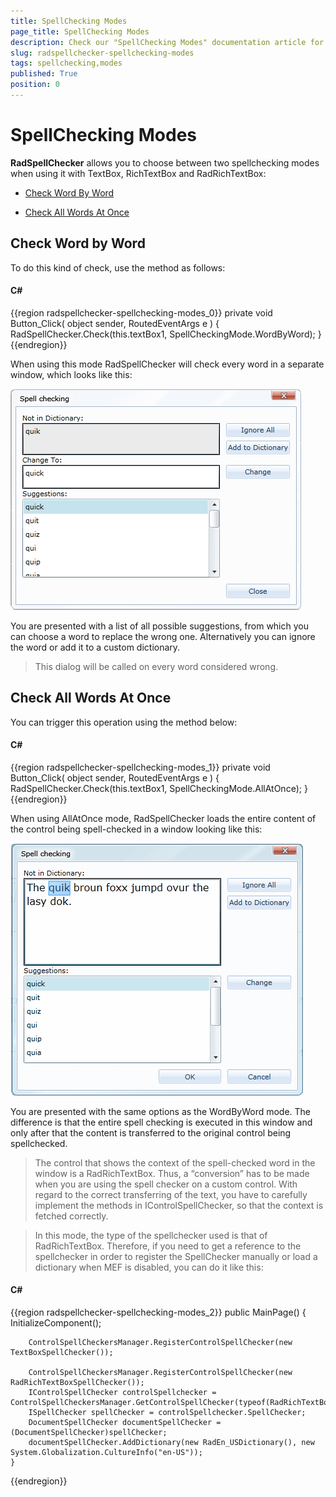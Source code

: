 ```yaml
---
title: SpellChecking Modes
page_title: SpellChecking Modes
description: Check our "SpellChecking Modes" documentation article for the RadSpellChecker WPF control.
slug: radspellchecker-spellchecking-modes
tags: spellchecking,modes
published: True
position: 0
---
```


# SpellChecking Modes



__RadSpellChecker__ allows you to choose between two spellchecking modes when using it  with TextBox, RichTextBox and RadRichTextBox:

* [Check Word By Word](#check-word-by-word)

* [Check All Words At Once](#check-all-words-at-once)

## Check Word by Word

To do this kind of check, use the method as follows:

#### __C#__

{{region radspellchecker-spellchecking-modes_0}}
	private void Button_Click( object sender, RoutedEventArgs e )
	{
	   RadSpellChecker.Check(this.textBox1, SpellCheckingMode.WordByWord);
	}
{{endregion}}



When using this mode RadSpellChecker will check every word in a separate window, which looks like this: 

![](images/RadSpellChecker_Dialog_WordByWord.png)



You are presented with a list of all possible suggestions, from which you can choose a word to replace the wrong one. Alternatively you can ignore the word or add it to a custom dictionary.

>This dialog will be called on every word considered wrong.


## Check All Words At Once



You can trigger this operation using the method below:

#### __C#__

{{region radspellchecker-spellchecking-modes_1}}
	private void Button_Click( object sender, RoutedEventArgs e )
	{
	   RadSpellChecker.Check(this.textBox1, SpellCheckingMode.AllAtOnce);
	}
{{endregion}}



When using AllAtOnce mode, RadSpellChecker loads the entire content of the control being spell-checked in a window looking like this:

![](images/RadSpellChecker_Dialog_AllAtOnce.png)

You are presented with the same options as the WordByWord mode. The difference is that the entire spell checking is executed in this window and only after that the content is transferred to the original control being spellchecked.

>The control that shows the context of the spell-checked word in the window is a RadRichTextBox. Thus, a “conversion” has to be made when you are using the spell checker on a custom control. With regard to the correct transferring of the text, you have to carefully implement the methods in IControlSpellChecker, so that the context is fetched correctly.

>In this mode, the type of the spellchecker used is that of RadRichTextBox. Therefore, if you need to get a reference to the spellchecker in order to register the SpellChecker manually or load a dictionary when MEF is disabled, you can do it like this:

#### __C#__

{{region radspellchecker-spellchecking-modes_2}}
	public MainPage()
	{
	    InitializeComponent();
	 
	    ControlSpellCheckersManager.RegisterControlSpellChecker(new TextBoxSpellChecker());
	 
	    ControlSpellCheckersManager.RegisterControlSpellChecker(new RadRichTextBoxSpellChecker());
	    IControlSpellChecker controlSpellchecker = ControlSpellCheckersManager.GetControlSpellChecker(typeof(RadRichTextBox));
	    ISpellChecker spellChecker = controlSpellchecker.SpellChecker;
	    DocumentSpellChecker documentSpellChecker = (DocumentSpellChecker)spellChecker;
	    documentSpellChecker.AddDictionary(new RadEn_USDictionary(), new System.Globalization.CultureInfo("en-US"));
	}
	
{{endregion}}




